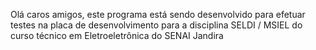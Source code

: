 Olá caros amigos, este programa está sendo desenvolvido para efetuar testes na placa de desenvolvimento para a disciplina SELDI / MSIEL do curso técnico em Eletroeletrônica do SENAI Jandira
